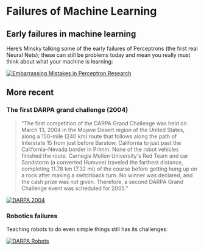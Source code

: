 # Failures of Machine Learning

## Early failures in machine learning
Here’s Minsky talking some of the early failures of Perceptrons (the first real Neural Nets); these can still be problems today and mean you really must think about what your machine is learning: 

[![Embarrassing Mistakes in Perceptron Research](http://img.youtube.com/vi/3JjDmFV_YwQ/0.jpg)](http://www.youtube.com/watch?v=3JjDmFV_YwQ "Marvin Minsky - Embarrassing mistakes in perceptron research")

## More recent
### The first DARPA grand challenge (2004)

> "The first competition of the DARPA Grand Challenge was held on March 13, 2004 in the Mojave Desert region of the United States, along a 150-mile (240 km) route that follows along the path of Interstate 15 from just before Barstow, California to just past the California–Nevada border in Primm. None of the robot vehicles finished the route. Carnegie Mellon University's Red Team and car Sandstorm (a converted Humvee) traveled the farthest distance, completing 11.78 km (7.32 mi) of the course before getting hung up on a rock after making a switchback turn. No winner was declared, and the cash prize was not given. Therefore, a second DARPA Grand Challenge event was scheduled for 2005."

[![DARPA 2004](http://img.youtube.com/vi/wTDG5gjwPGo/0.jpg)](http://www.youtube.com/watch?v=wTDG5gjwPGo "DARPA 2004")

### Robotics failures

Teaching robots to do even simple things still has its challenges:

[![DARPA Robots](http://img.youtube.com/vi/g0TaYhjpOfo/0.jpg)](http://www.youtube.com/watch?v=g0TaYhjpOfo "DARPA Robots")
